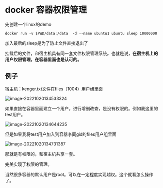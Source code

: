 # docker 容器权限管理

先创建一个linux的demo

```
docker run -v $PWD/data:/data  -d --name ubuntu1 ubuntu sleep 10000000
```

加入最后的sleep是为了防止文件直接退出了

挂载后的文件，和宿主机具有同一套文件权限管理系统。也就是说，**在宿主机上的用户权限管理，在容器里面也是认可的。**





## 例子

宿主机：kenger.txt文件在files（1004）用户组里面

![image-20221020134533324](https://raw.githubusercontent.com/2892211452/MDimg/master/image/b86805c6c426c736260790d05d39a6a1/4ec3b84acbb6583828a8f9ee589d809f.png)

如果直接在容器里面建立一个用户，进行增删改查，是没有权限的。例如我这里的test用户。

![image-20221020134644235](https://raw.githubusercontent.com/2892211452/MDimg/master/image/b86805c6c426c736260790d05d39a6a1/6ce9b08ebcd4e5c89fefe4c9efad4aa1.png)



但是如果我将test用户加入到容器李同gid的files用户组里面

![image-20221020134731387](https://raw.githubusercontent.com/2892211452/MDimg/master/image/b86805c6c426c736260790d05d39a6a1/ca77d835288a912f4a751d4738661e94.png)

那就是有权限的，和宿主机共享一套。

完美实现了权限的管理。



当然很多容器的默认用户是root。可以在一定程度实现越权。这个就看怎么操作了。
